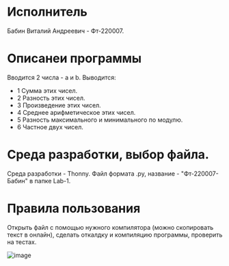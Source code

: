# Исполнитель
Бабин Виталий Андреевич - Фт-220007.

# Описанеи программы
Вводится 2 числа - а и b.
Выводится:
- 1 Сумма этих чисел.
- 2 Разность этих чисел.
- 3 Произведение этих чисел.
- 4 Среднее арифметическое этих чисел.
- 5 Разность максимального и минимального по модулю.
- 6 Частное двух чисел.


# Среда разработки, выбор файла.
Среда разработки - Thonny.
Файл формата .py, название - "Фт-220007-Бабин" в папке Lab-1.

# Правила пользования
Открыть файл с помощью нужного компилятора (можно скопировать текст в онлайн), сделать откалдку и компиляцию программы, проверить на тестах.




![image](https://github.com/Vitalyushik/Lab-1/assets/146360520/c3fe9e91-32bd-4dde-bb65-094b893b264a)
